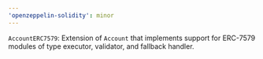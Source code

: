 ```yaml
---
'openzeppelin-solidity': minor
---
```


`AccountERC7579`: Extension of `Account` that implements support for ERC-7579 modules of type executor, validator, and fallback handler.
